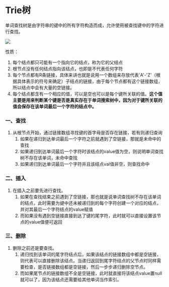 # Trie树

单词查找树是由字符串的键中的所有字符构造而成，允许使用被查找键中的字符进行查找。

![](E:\Typora\MyNote\resources\数据结构\单词查找树.png)

性质：

1. 每个结点都只可能有一个指向它的结点，称为它的父结点
2. 根节点没有任何结点指向该结点，也即是不代表任何字符
3. 每个节点都有R条链接，具体来讲也就是说用一个数组来存放代表'A'-'Z'（根据具体表示的符号来确定）子结点的链接，由于每个节点都有这个链接数组，所以结点中会有大量的空链接。
4. 每个结点都含有一个相应的值，可以是空也可以是每个键所关联的值。**这个值主要是用来判断某个键是否是真实存在于单词搜索树中，因为对于键所关联的值会保存在该单词最后一个字符的结点中。**

### 一、查找

1. 从根节点开始，通过链接数组寻找键的首字母是否存在链接，若有则递归查询
   1. 如果在递归到达单词最后一个字符之前就遇到了空链接，那就是未命中的查找
   2. 如果递归到达单词最后一个字符时该结点的value值为空，则说明单词查找树不存在该单词，未命中查找
   3. 如果递归到达单词最后一个字符并且该结点val值非空，则查找命中

### 二、插入

1. 在插入之前要先进行查找。
   1. 如果在查找结束之前遇到了空链接，那也就是说单词查找树不存在该单词的结点，此时需要为键中还未被递归到的每个字符创建一个对应的结点，并对其最后一个字符结点的value赋值
   2. 而如果没有遇到空链接直接到达了键的尾字符，此时就可以直接设置该节点的value值便可返回

### 三、删除

1. 删除之前还是要查找。
   1. 递归找到该单词的尾字符结点后，如果该结点的链接数组中都是空链接，则代表可以直接删除该结点。当递归返回到尾字符结点的父节点时同样需要检查，是否链接数组都是空链接，然后一步步递归删除空节点。
   2. 而如果尾节点的链接数组不全是空链接，此时就直接将该结点value置null就可以了，因为该结点还需要给其他单词当作索引。